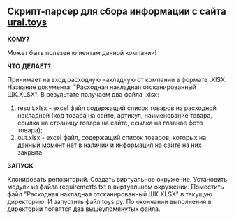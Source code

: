 ## Скрипт-парсер для сбора информации с сайта [ural.toys](https://ural.toys)

**КОМУ?**

Может быть полезен клиентам данной компании!

**ЧТО ДЕЛАЕТ?**

Принимает на вход расходную накладную от компании в формате .XlSX. Название документа: "Расходная накладная отсканированный ШК.XLSX". В результате получаем два файла .xlsx: 
1. result.xlsx - excel файл содержащий список товаров из расходной накладной (код товара на сайте, артикул, наименование товара, ссылка на страницу товара на сайте, ссылка на главное фото товара); 
2. out.xlsx - excel файл, содержащий список товаров, которых на данный момент нет в наличии и информация на сайте на них закрыта.

**ЗАПУСК**

Клонировать репозиторий. Создать виртуальное окружение. Установить модули из файла requiremeтts.txt в виртуальном окружении. Поместить файл "Расходная накладная отсканированный ШК.XLSX" в текущую директорию. И запустить файл toys.py. По окончании выполнения в директории появятся два вышеупомянутых файла.
